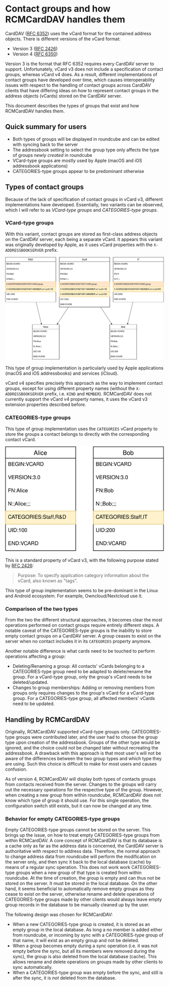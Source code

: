 # Contact groups and how RCMCardDAV handles them

CardDAV ([RFC 6352](https://tools.ietf.org/html/rfc6352)) uses the vCard format for the contained address objects. There
is different versions of the vCard format:
 - Version 3 ([RFC 2426](https://tools.ietf.org/html/rfc2426))
 - Version 4 ([RFC 6350](https://tools.ietf.org/html/rfc6350))

Version 3 is the format that RFC 6352 requires every CardDAV server to support. Unfortunately, vCard v3 does not include
a specification of contact groups, whereas vCard v4 does. As a result, different implementations of contact groups have
developed over time, which causes interoperability issues with respect to the handling of contact groups across CardDAV
clients that have differing ideas on how to represent contact groups in the address objects (vCards) stored on the
CardDAV server.

This document describes the types of groups that exist and how RCMCardDAV handles them.

## Quick summary for users

- Both types of groups will be displayed in roundcube and can be edited with syncing back to the server
- The addressbook setting to select the group type only affects the type of groups _newly created_ in roundcube
- VCard-type groups are mostly used by Apple (macOS and iOS addressbook applications)
- CATEGORIES-type groups appear to be predominant otherwise

## Types of contact groups

Because of the lack of specification of contact groups in vCard v3, different implementations have developed.
Essentially, two variants can be observed, which I will refer to as _VCard-type groups_ and _CATEGORIES-type groups_.

### VCard-type groups

With this variant, contact groups are stored as first-class address objects on the CardDAV server, each being a separate
vCard. It appears this variant was originally developed by Apple, as it uses vCard properties with the
`X-ADDRESSBOOKSERVER` prefix.

![VCard-type groups](img/Grouptype-vCard.svg)

This type of group implementation is particularly used by Apple applications (macOS and iOS addressbooks) and services
(iCloud).

vCard v4 specifies precisely this approach as the way to implement contact groups, except for using different property
names (without the `X-ADDRESSBOOKSERVER` prefix, i.e. `KIND` and `MEMBER`). RCMCardDAV does not currently support the
vCard v4 property names, it uses the vCard v3 extension properties described before.

### CATEGORIES-type groups

This type of group implementation uses the `CATEGORIES` vCard property to store the groups a contact belongs to directly
with the corresponding contact vCard.

![CATEGORIES-type groups](img/Grouptype-Categories.svg)

This is a standard property of vCard v3, with the following purpose stated by
[RFC 2426](https://tools.ietf.org/html/rfc2426):
> Purpose: To specify application category information about the vCard, also known as "tags".

This type of group implementation seems to be pre-dominant in the Linux and Android ecosystem. For example,
Owncloud/Nextcloud use it.

### Comparison of the two types

From the two the different structural approaches, it becomes clear the most operations performed on contact groups
require entirely different steps. A notable caveat of the CATEGORIES-type groups is the inability to store empty contact
groups on a CardDAV server. A group ceases to exist on the server when no contact includes it in its `CATEGORIES`
property anymore.

Another notable difference is what cards need to be touched to perform operations affecting a group:

- Deleting/Renaming a group: All contacts' vCards belonging to a CATEGORIES-type group need to be adapted to
  delete/rename the group. For a vCard-type group, only the group's vCard needs to be deleted/updated.
- Changes to group memberships: Adding or removing members from groups only requires changes to the group's vCard for a
  vCard-type group. For a CATEGORIES-type group, all affected members' vCards need to be updated.

## Handling by RCMCardDAV

Originally, RCMCardDAV supported vCard-type groups only. CATEGORIES-type groups were contributed later, and the user had
to choose the group type upon creation of the addressbook. Groups of the other type would be ignored, and the choice
could not be changed later without recreating the addressbook. A drawback with this approach is that most user's will
not be aware of the differences between the two group types and which type they are using. Such this choice is difficult
to make for most users and causes confusion.

As of version 4, RCMCardDAV will display both types of contacts groups from contacts received from the server. Changes
to the groups will carry out the necessary operations for the respective type of the group. However, when creating a new
group from within roundcube, RCMCardDAV does not know which type of group it should use. For this single operation, the
configuration switch still exists, but it can now be changed at any time.

### Behavior for empty CATEGORIES-type groups

Empty CATEGORIES-type groups cannot be stored on the server. This brings up the issue, on how to treat empty
CATEGORIES-type groups from within RCMCardDAV. A core concept of RCMCardDAV is that its database is a cache only as far
as the address data is concerned, the CardDAV server is authoritative with respect to address data. Therefore, the
normal approach to change address data from roundcube will perform the modification on the server only, and then sync it
back to the local database (cache) by means of a regular sync operation. This does not work work CATEGORIES-type groups
when a new group of that type is created from within roundcube. At the time of creation, the group is empty and can thus
not be stored on the server. It must be stored in the local database. On the other hand, it seems beneficial to
automatically remove empty groups as they cease to exist on the server, otherwise rename and delete operations of
CATEGORIES-type groups made by other clients would always leave empty group records in the database to be manually
cleaned up by the user.

The following design was chosen for RCMCardDAV:
- When a new CATEGORIES-type group is created, it is stored as an empty group in the local database. As long a no member
  is added either from roundcube, or incoming by sync with a CATEGORIES-type group of that name, it will exist as an
  empty group and not be deleted.
- When a group becomes empty during a sync operation (i.e. it was not empty before the sync, but all its members were
  removed during the sync), the group is also deleted from the local database (cache). This allows rename and delete
  operations on groups made by other clients to sync automatically.
- When a CATEGORIES-type group was empty before the sync, and still is after the sync, it is _not_ deleted from the
  database.
